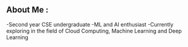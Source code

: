 ## About Me :
-Second year CSE undergraduate 
-ML and AI enthusiast 
-Currently exploring in the field of Cloud Computing, Machine Learning and Deep Learning
